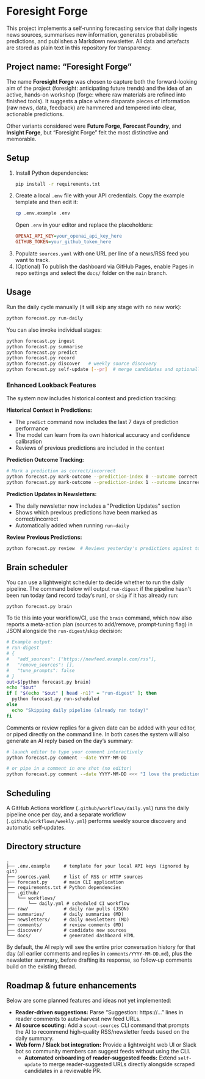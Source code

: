 # Foresight Forge

This project implements a self‑running forecasting service that daily ingests news sources,
summarises new information, generates probabilistic predictions, and publishes a Markdown
newsletter. All data and artefacts are stored as plain text in this repository for transparency.

## Project name: “Foresight Forge”

The name **Foresight Forge** was chosen to capture both the forward-looking aim
of the project (foresight: anticipating future trends) and the idea of an active,
hands-on workshop (forge: where raw materials are refined into finished tools).
It suggests a place where disparate pieces of information (raw news, data, feedback)
are hammered and tempered into clear, actionable predictions.

Other variants considered were **Future Forge**, **Forecast Foundry**, and **Insight Forge**,
but “Foresight Forge” felt the most distinctive and memorable.

## Setup

1. Install Python dependencies:
   ```bash
   pip install -r requirements.txt
   ```
2. Create a local `.env` file with your API credentials.
   Copy the example template and then edit it:
   ```bash
   cp .env.example .env
   ```
   Open `.env` in your editor and replace the placeholders:
   ```ini
   OPENAI_API_KEY=your_openai_api_key_here
   GITHUB_TOKEN=your_github_token_here
   ```
3. Populate `sources.yaml` with one URL per line of a news/RSS feed you want to track.
4. (Optional) To publish the dashboard via GitHub Pages, enable Pages in repo settings and select the `docs/` folder on the `main` branch.

## Usage

Run the daily cycle manually (it will skip any stage with no new work):
```bash
python forecast.py run-daily
```

You can also invoke individual stages:
```bash
python forecast.py ingest
python forecast.py summarise
python forecast.py predict
python forecast.py record
python forecast.py discover   # weekly source discovery
python forecast.py self-update [--pr]  # merge candidates and optionally open a PR
```

### Enhanced Lookback Features

The system now includes historical context and prediction tracking:

**Historical Context in Predictions:**
- The `predict` command now includes the last 7 days of prediction performance
- The model can learn from its own historical accuracy and confidence calibration
- Reviews of previous predictions are included in the context

**Prediction Outcome Tracking:**
```bash
# Mark a prediction as correct/incorrect
python forecast.py mark-outcome --prediction-index 0 --outcome correct
python forecast.py mark-outcome --prediction-index 1 --outcome incorrect
```

**Prediction Updates in Newsletters:**
- The daily newsletter now includes a "Prediction Updates" section
- Shows which previous predictions have been marked as correct/incorrect
- Automatically added when running `run-daily`

**Review Previous Predictions:**
```bash
python forecast.py review  # Reviews yesterday's predictions against today's news
```
## Brain scheduler

You can use a lightweight scheduler to decide whether to run the daily pipeline. The command below
will output `run-digest` if the pipeline hasn't been run today (and record today’s run), or `skip`
if it has already run:

```bash
python forecast.py brain
```

To tie this into your workflow/CI, use the `brain` command, which now also reports a
meta-action plan (sources to add/remove, prompt‑tuning flag) in JSON
alongside the `run-digest`/`skip` decision:

```bash
# Example output:
# run-digest
# {
#   "add_sources": ["https://newfeed.example.com/rss"],
#   "remove_sources": [],
#   "tune_prompts": false
# }
out=$(python forecast.py brain)
echo "$out"
if [ "$(echo "$out" | head -n1)" = "run-digest" ]; then
  python forecast.py run-scheduled
else
  echo "Skipping daily pipeline (already ran today)"
fi
```
Comments or review replies for a given date can be added with your editor,
or piped directly on the command line. In both cases the system will also
generate an AI reply based on the day’s summary:
```bash
# launch editor to type your comment interactively
python forecast.py comment --date YYYY-MM-DD

# or pipe in a comment in one shot (no editor)
python forecast.py comment --date YYYY-MM-DD <<< "I love the predictions—what about link X?"
```

## Scheduling

A GitHub Actions workflow (`.github/workflows/daily.yml`) runs the daily pipeline once per day,
and a separate workflow (`.github/workflows/weekly.yml`) performs weekly source discovery
and automatic self‑updates.

## Directory structure

```plain
.
├── .env.example     # template for your local API keys (ignored by git)
├── sources.yaml     # list of RSS or HTTP sources
├── forecast.py      # main CLI application
├── requirements.txt # Python dependencies
├── .github/
│   └── workflows/
│       └── daily.yml # scheduled CI workflow
├── raw/             # daily raw pulls (JSON)
├── summaries/       # daily summaries (MD)
├── newsletters/     # daily newsletters (MD)
├── comments/        # review comments (MD)
├── discover/        # candidate new sources
└── docs/            # generated dashboard HTML
```
By default, the AI reply will see the entire prior conversation history for that day
(all earlier comments and replies in `comments/YYYY-MM-DD.md`), plus the newsletter summary,
before drafting its response, so follow‑up comments build on the existing thread.

## Roadmap & future enhancements

Below are some planned features and ideas not yet implemented:

- **Reader‑driven suggestions:**  Parse “Suggestion: https://…” lines in reader comments to auto‑harvest new feed URLs.
- **AI source scouting:**  Add a `scout-sources` CLI command that prompts the AI to recommend high‑quality RSS/newsletter feeds based on the daily summary.
- **Web form / Slack bot integration:**  Provide a lightweight web UI or Slack bot so community members can suggest feeds without using the CLI.
    - **Automated onboarding of reader-suggested feeds:**  Extend `self-update` to merge reader-suggested URLs directly alongside scraped candidates in a reviewable PR.
